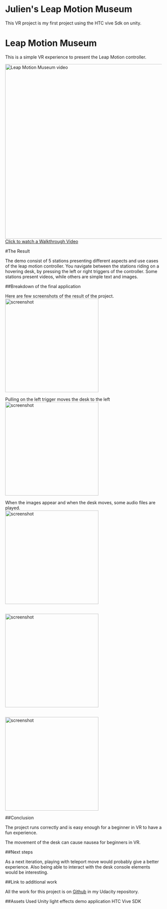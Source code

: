 # Julien's Leap Motion Museum

This VR project is my first project using the HTC vive Sdk on unity.

# Leap Motion Museum

This is a simple VR experience to present the Leap Motion controller.

<a href="https://youtu.be/QuEMUI5jVWM" alt="Leap Motion Museum Video" target="_blank"><img src="https://github.com/otiasj/udacity/blob/master/VR/P5/docs/ss1.png" alt="Leap Motion Museum video" width="560">
<br>Click to watch a Walkthrough Video</a>


#The Result

The demo consist of 5 stations presenting different aspects and use cases of the leap motion controller.
You navigate between the stations riding on a hovering desk, by pressing the left or right triggers of the controller.
Some stations present videos, while others are simple text and images. 

##Breakdown of the final application

Here are few screenshots of the result of the project.
<BR><img src="https://github.com/otiasj/udacity/blob/master/VR/P5/docs/ss1.png" alt="screenshot" width="300">

Pulling on the left trigger moves the desk to the left
<BR><img src="https://github.com/otiasj/udacity/blob/master/VR/P5/docs/ss2.png" alt="screenshot" width="300">

When the images appear and when the desk moves, some audio files are played.
<BR><img src="https://github.com/otiasj/udacity/blob/master/VR/P5/docs/ss3.png" alt="screenshot" width="300">

<BR><img src="https://github.com/otiasj/udacity/blob/master/VR/P5/docs/ss4.png" alt="screenshot" width="300">

<BR><img src="https://github.com/otiasj/udacity/blob/master/VR/P5/docs/ss5.png" alt="screenshot" width="300">


##Conclusion

The project runs correctly and is easy enough for a beginner in VR to have a fun experience.

The movement of the desk can cause nausea for beginners in VR. 

##Next steps

As a next iteration, playing with teleport move would probably give a better experience.
Also being able to interact with the desk console elements would be interesting.

##Link to additional work

All the work for this project is on [Github](https://github.com/otiasj/udacity/tree/master/VR) in my Udacity repository.

##Assets Used
Unity light effects demo application
HTC Vive SDK